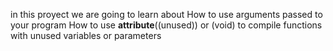 in this proyect we are going to learn about 
How to use arguments passed to your program
How to use __attribute__((unused)) or (void) to compile functions with unused
 variables or parameters